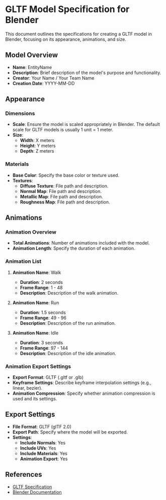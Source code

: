 # GLTF Model Specification for Blender

This document outlines the specifications for creating a GLTF model in Blender, focusing on its appearance, animations, and size.

## Model Overview

- **Name**: EntityName
- **Description**: Brief description of the model's purpose and functionality.
- **Creator**: Your Name / Your Team Name
- **Creation Date**: YYYY-MM-DD

## Appearance

### Dimensions

- **Scale**: Ensure the model is scaled appropriately in Blender. The default scale for GLTF models is usually 1 unit = 1 meter.
- **Size**:
  - **Width**: X meters
  - **Height**: Y meters
  - **Depth**: Z meters

### Materials

- **Base Color**: Specify the base color or texture used.
- **Textures**:
  - **Diffuse Texture**: File path and description.
  - **Normal Map**: File path and description.
  - **Metallic Map**: File path and description.
  - **Roughness Map**: File path and description.

## Animations

### Animation Overview

- **Total Animations**: Number of animations included with the model.
- **Animation Length**: Specify the duration of each animation.

### Animation List

1. **Animation Name**: Walk
   - **Duration**: 2 seconds
   - **Frame Range**: 1 - 48
   - **Description**: Description of the walk animation.

2. **Animation Name**: Run
   - **Duration**: 1.5 seconds
   - **Frame Range**: 49 - 96
   - **Description**: Description of the run animation.

3. **Animation Name**: Idle
   - **Duration**: 3 seconds
   - **Frame Range**: 97 - 144
   - **Description**: Description of the idle animation.

### Animation Export Settings

- **Export Format**: GLTF (.gltf or .glb)
- **Keyframe Settings**: Describe keyframe interpolation settings (e.g., linear, bezier).
- **Animation Compression**: Specify whether animation compression is used and its settings.

## Export Settings

- **File Format**: GLTF (glTF 2.0)
- **Export Path**: Specify where the model will be exported.
- **Settings**:
  - **Include Normals**: Yes
  - **Include UVs**: Yes
  - **Include Materials**: Yes
  - **Animation Export**: Yes

## References

- [GLTF Specification](https://www.khronos.org/gltf/)
- [Blender Documentation](https://docs.blender.org/manual/en/latest/)